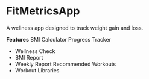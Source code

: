 ﻿# FitMetricsApp

A wellness app designed to track weight gain and loss.

**Features**
BMI Calculator
Progress Tracker
- Wellness Check
- BMI Report
- Weekly Report
Recommended Workouts
- Workout Libraries
